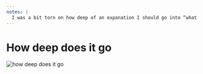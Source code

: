```yaml
---
notes: |
  I was a bit torn on how deep of an expanation I should go into “what is an Ember addon”. In reality everyone here or anyone watching the recording probably uses ember addons regularly, and we probably have quite a few addon authors in the room too. but for the sake of completeness I’ll go a little bit into the basics.
---
```


# How deep does it go

![how deep does it go](/how-deep.webp)
